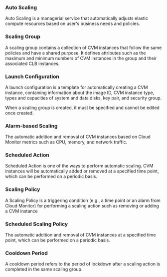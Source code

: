 ### Auto Scaling 
Auto Scaling is a managerial service that automatically adjusts elastic compute resources based on user's business needs and policies.
### Scaling Group 
A scaling group contains a collection of CVM instances that follow the same policies and have a shared purpose. It defines attributes such as the maximum and minimum numbers of CVM instances in the group and their associated CLB instances.
### Launch Configuration 
A launch configuration is a template for automatically creating a CVM instance, containing information about the image ID, CVM instance type, types and capacities of system and data disks, key pair, and security group.

When a scaling group is created, it must be specified and cannot be edited once created.

### Alarm-based Scaling 
The automatic addition and removal of CVM instances based on Cloud Monitor metrics such as CPU, memory, and network traffic.

### Scheduled Action
Scheduled Action is one of the ways to perform automatic scaling. CVM instances will be automatically added or removed at a specified time point, which can be performed on a periodic basis.
### Scaling Policy 
A Scaling Policy is a triggering condition (e.g., a time point or an alarm from Cloud Monitor) for performing a scaling action such as removing or adding a CVM instance
### Scheduled Scaling Policy 
The automatic addition and removal of CVM instances at a specified time point, which can be performed on a periodic basis.

### Cooldown Period 
A cooldown period refers to the period of lockdown after a scaling action is completed in the same scaling group.




